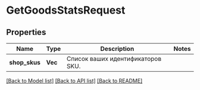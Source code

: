 # GetGoodsStatsRequest

## Properties

Name | Type | Description | Notes
------------ | ------------- | ------------- | -------------
**shop_skus** | **Vec<String>** | Список ваших идентификаторов SKU.  | 

[[Back to Model list]](../README.md#documentation-for-models) [[Back to API list]](../README.md#documentation-for-api-endpoints) [[Back to README]](../README.md)


